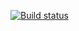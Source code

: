 [![Build status](https://ci.appveyor.com/api/projects/status/649dujaserywuchy/branch/master?svg=true)](https://ci.appveyor.com/project/nvborisenko/logger-net-log4net/branch/master)
